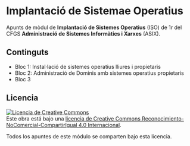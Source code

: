 # Implantació de Sistemae Operatius
Apunts de mòdul de **Implantació de Sistemes Operatius** (ISO) de 1r del CFGS **Administració de Sistemes Informàtics i Xarxes** (ASIX).

## Continguts
- Bloc 1: Instal·lació de sistemes operatius lliures i propietaris
- Bloc 2: Administració de Dominis amb sistemes operatius propietaris
- Bloc 3

## Licencia
<a rel="license" href="http://creativecommons.org/licenses/by-nc-sa/4.0/"><img alt="Licencia de Creative Commons" style="border-width:0" src="https://i.creativecommons.org/l/by-nc-sa/4.0/88x31.png" /></a><br />Este obra está bajo una <a rel="license" href="http://creativecommons.org/licenses/by-nc-sa/4.0/">licencia de Creative Commons Reconocimiento-NoComercial-CompartirIgual 4.0 Internacional</a>.

Todos los apuntes de este módulo se comparten bajo esta licencia.
